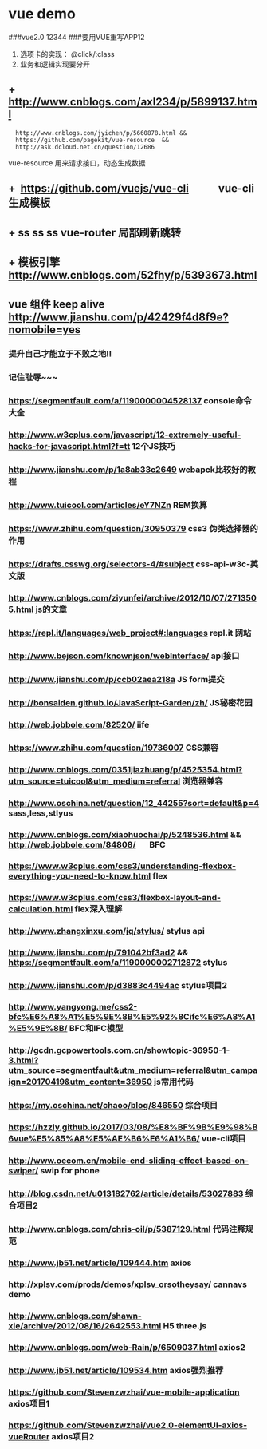 # vue demo
###vue2.0
12344
###要用VUE重写APP12

1. 选项卡的实现： @click/:class
2. 业务和逻辑实现要分开
## +  http://www.cnblogs.com/axl234/p/5899137.html 
      http://www.cnblogs.com/jyichen/p/5660878.html &&
      https://github.com/pagekit/vue-resource  &&
      http://ask.dcloud.net.cn/question/12686
  vue-resource 用来请求接口，动态生成数据
## +  https://github.com/vuejs/vue-cli            vue-cli 生成模板
## +    ss ss ss vue-router 局部刷新跳转
## + 模板引擎 http://www.cnblogs.com/52fhy/p/5393673.html
## vue 组件 keep alive http://www.jianshu.com/p/42429f4d8f9e?nomobile=yes
### 提升自己才能立于不败之地!!
### 记住耻辱~~~
### https://segmentfault.com/a/1190000004528137 console命令大全
### http://www.w3cplus.com/javascript/12-extremely-useful-hacks-for-javascript.html?f=tt 12个JS技巧
### http://www.jianshu.com/p/1a8ab33c2649 webapck比较好的教程
### http://www.tuicool.com/articles/eY7NZn REM换算
### https://www.zhihu.com/question/30950379 css3 伪类选择器的作用
### https://drafts.csswg.org/selectors-4/#subject css-api-w3c-英文版
### http://www.cnblogs.com/ziyunfei/archive/2012/10/07/2713505.html js的文章
### https://repl.it/languages/web_project#:languages repl.it 网站
### http://www.bejson.com/knownjson/webInterface/ api接口
### http://www.jianshu.com/p/ccb02aea218a JS form提交
### http://bonsaiden.github.io/JavaScript-Garden/zh/ JS秘密花园
### http://web.jobbole.com/82520/ iife
### https://www.zhihu.com/question/19736007 CSS兼容
### http://www.cnblogs.com/0351jiazhuang/p/4525354.html?utm_source=tuicool&utm_medium=referral 浏览器兼容
### http://www.oschina.net/question/12_44255?sort=default&p=4 sass,less,stlyus
### http://www.cnblogs.com/xiaohuochai/p/5248536.html  && http://web.jobbole.com/84808/        BFC
### https://www.w3cplus.com/css3/understanding-flexbox-everything-you-need-to-know.html flex
### https://www.w3cplus.com/css3/flexbox-layout-and-calculation.html flex深入理解
### http://www.zhangxinxu.com/jq/stylus/ stylus api
### http://www.jianshu.com/p/791042bf3ad2 && https://segmentfault.com/a/1190000002712872 stylus
### http://www.jianshu.com/p/d3883c4494ac stylus项目2
### http://www.yangyong.me/css2-bfc%E6%A8%A1%E5%9E%8B%E5%92%8Cifc%E6%A8%A1%E5%9E%8B/ BFC和IFC模型
### http://gcdn.gcpowertools.com.cn/showtopic-36950-1-3.html?utm_source=segmentfault&utm_medium=referral&utm_campaign=20170419&utm_content=36950 js常用代码
### https://my.oschina.net/chaoo/blog/846550 综合项目
### https://hzzly.github.io/2017/03/08/%E8%BF%9B%E9%98%B6vue%E5%85%A8%E5%AE%B6%E6%A1%B6/ vue-cli项目
### http://www.oecom.cn/mobile-end-sliding-effect-based-on-swiper/ swip for phone
### http://blog.csdn.net/u013182762/article/details/53027883 综合项目2
### http://www.cnblogs.com/chris-oil/p/5387129.html 代码注释规范
### http://www.jb51.net/article/109444.htm axios
### http://xplsv.com/prods/demos/xplsv_orsotheysay/ cannavs demo
### http://www.cnblogs.com/shawn-xie/archive/2012/08/16/2642553.html H5 three.js
### http://www.cnblogs.com/web-Rain/p/6509037.html axios2
### http://www.jb51.net/article/109534.htm axios强烈推荐
### https://github.com/Stevenzwzhai/vue-mobile-application axios项目1
### https://github.com/Stevenzwzhai/vue2.0-elementUI-axios-vueRouter axios项目2
